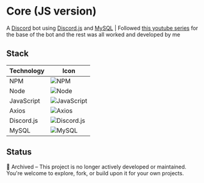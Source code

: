 # Core (JS version)

A [Discord](https://discord.com) bot using [Discord.js](https://discord.js.org/#/) and [MySQL](https://www.mysql.com) | Followed [this youtube series](https://www.youtube.com/watch?v=YDR9XnEHu8Q&list=PL_cUvD4qzbkyRjnbtXehTDHLgnJw-SCvk) for the base of the bot and the rest was all worked and developed by me

## Stack

| Technology | Icon                                                                   |
| ---------- | ---------------------------------------------------------------------- |
| NPM        | ![NPM](https://go-skill-icons.vercel.app/api/icons?i=npm)              |
| Node       | ![Node](https://go-skill-icons.vercel.app/api/icons?i=nodejs)          |
| JavaScript | ![JavaScript](https://go-skill-icons.vercel.app/api/icons?i=js)        |
| Axios      | ![Axios](https://go-skill-icons.vercel.app/api/icons?i=axios)          |
| Discord.js | ![Discord.js](https://go-skill-icons.vercel.app/api/icons?i=discordjs) |
| MySQL      | ![MySQL](https://go-skill-icons.vercel.app/api/icons?i=mysql)          |

## Status

🚫 Archived – This project is no longer actively developed or maintained. You're welcome to explore, fork, or build upon it for your own projects.

